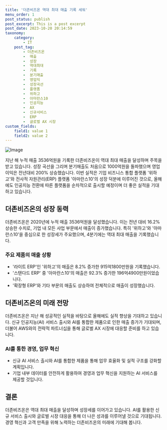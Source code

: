 ```yaml
---
title: '더존비즈온 역대 최대 매출 기록 세워'
menu_order: 1
post_status: publish
post_excerpt: This is a post excerpt
post_date: 2023-10-20 20:14:59
taxonomy:
    category:
        - IT
    post_tag:
        - 더존비즈온
        -  매출
        -  성장
        -  역대최대
        -  기록
        -  분기매출
        -  영업익
        -  성장곡선
        -  플랫폼
        -  위하고
        -  아마란스10
        -  인공지능
        -  AX
        -  신규서비스
        -  ERP
        -  글로벌 AX 시장
custom_fields:
    field1: value 1
    field2: value 2
---
```


![Image](https://imgnews.pstatic.net/image/648/2024/02/06/0000023155_001_20240206151401722.jpg?type=w647)

지난 해 누적 매출 3536억원을 기록한 더존비즈온이 역대 최대 매출을 달성하며 주목을 받고 있습니다. 성장 곡선을 그리며 분기매출도 처음으로 1000억원을 돌파했으며 영업이익은 전년대비 200% 상승했습니다. 이번 실적은 기업 비즈니스 통합 플랫폼 '위하고'와 전사적 자원관리(ERP) 플랫폼 '아마란스10'의 성장 덕분에 이루어진 것으로, 올해에도 인공지능 전환에 따른 플랫폼을 순차적으로 출시할 예정이며 더 좋은 실적을 기대하고 있습니다.

## 더존비즈온의 성장 동력
더존비즈온은 2020년에 누적 매출 3536억원을 달성했습니다. 이는 전년 대비 16.2% 상승한 수치로, 기업 내 모든 사업 부문에서 매출이 증가했습니다. 특히 '위하고'와 '아마란스10'을 중심으로 한 성장세가 주요했으며, 4분기에는 역대 최대 매출을 기록했습니다.

### 주요 제품의 매출 상황
- '라이트 ERP'인 '위하고'의 매출은 8.2% 증가한 915억1800만원을 기록했습니다.
- '스탠다드 ERP' 중 '아마란스10'의 매출은 92.3% 증가한 196억4900만원이었습니다.
- '확장형 ERP'와 기타 부문의 매출도 상승하여 전체적으로 매출이 성장했습니다.

## 더존비즈온의 미래 전망
더존비즈온은 지난 해 성공적인 실적을 바탕으로 올해에도 실적 향상을 기대하고 있습니다. 신규 인공지능(AI) 서비스 출시와 AI를 통합한 제품으로 인한 매출 증가가 기대되며, 더불어 AWS와의 전략적 파트너십을 통해 글로벌 AX 시장에 대응할 준비를 하고 있습니다. 

### AI를 통한 경영, 업무 혁신
- 신규 AI 서비스 출시와 AI를 통합한 제품을 통해 업무 효율화 및 실적 구조를 강화할 계획입니다.
- 기업 내부 데이터를 안전하게 활용하여 경영과 업무 혁신을 지원하는 AI 서비스를 제공할 것입니다.

## 결론
더존비즈온은 역대 최대 매출을 달성하며 성장세를 이어가고 있습니다. AI를 활용한 신규 서비스 출시와 글로벌 시장 대응을 통해 더 나은 성과를 이루어낼 것으로 기대됩니다. 경영 혁신과 고객 만족을 위해 노력하는 더존비즈온의 미래에 기대해 봅니다.
